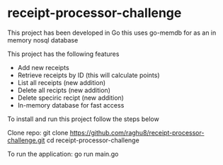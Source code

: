 # receipt-processor-challenge

This project has been developed in Go this uses go-memdb for as an in memory nosql database

This project has the following features
- Add new receipts
- Retrieve receipts by ID (this will calculate points)
- List all receipts (new addition)
- Delete all recipts (new addition)
- Delete speciric recipt (new addition)
- In-memory database for fast access

To install and run this project follow the steps below

  Clone repo:
  git clone https://github.com/raghu8/receipt-processor-challenge.git
  cd receipt-processor-challenge

  To run the application:
  go run main.go


  
